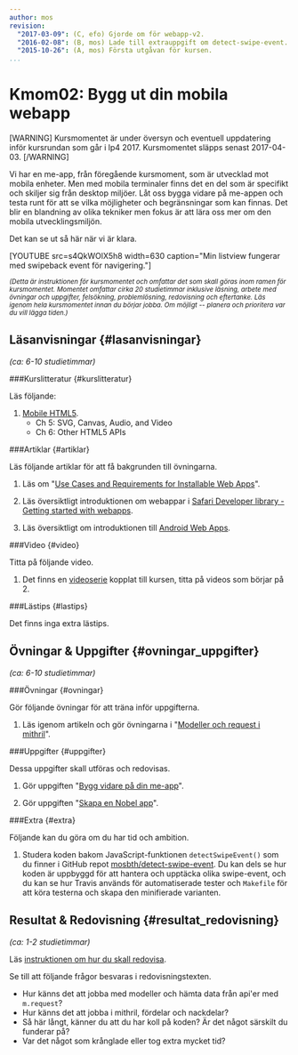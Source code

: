 ```yaml
---
author: mos
revision:
  "2017-03-09": (C, efo) Gjorde om för webapp-v2.
  "2016-02-08": (B, mos) Lade till extrauppgift om detect-swipe-event.
  "2015-10-26": (A, mos) Första utgåvan för kursen.
...
```

Kmom02: Bygg ut din mobila webapp
==================================

[WARNING]
Kursmomentet är under översyn och eventuell uppdatering inför kursrundan som går i lp4 2017. Kursmomentet släpps senast 2017-04-03.
[/WARNING]


Vi har en me-app, från föregående kursmoment, som är utvecklad mot mobila enheter. Men med mobila terminaler finns det en del som är specifikt och skiljer sig från desktop miljöer. Låt oss bygga vidare på me-appen och testa runt för att se vilka möjligheter och begränsningar som kan finnas. Det blir en blandning av olika tekniker men fokus är att lära oss mer om den mobila utvecklingsmiljön.

<!--more-->


Det kan se ut så här när vi är klara.

[YOUTUBE src=s4QkWOlX5h8 width=630 caption="Min listview fungerar med swipeback event för navigering."]



<small>*(Detta är instruktionen för kursmomentet och omfattar det som skall göras inom ramen för kursmomentet. Momentet omfattar cirka 20 studietimmar inklusive läsning, arbete med övningar och uppgifter, felsökning, problemlösning, redovisning och eftertanke. Läs igenom hela kursmomentet innan du börjar jobba. Om möjligt -- planera och prioritera var du vill lägga tiden.)*</small>



Läsanvisningar  {#lasanvisningar}
---------------------------------

*(ca: 6-10 studietimmar)*


###Kurslitteratur  {#kurslitteratur}

Läs följande:

1. [Mobile HTML5](kunskap/boken-mobile-html5).
    * Ch 5: SVG, Canvas, Audio, and Video
    * Ch 6: Other HTML5 APIs



###Artiklar {#artiklar}

Läs följande artiklar för att få bakgrunden till övningarna.

1. Läs om "[Use Cases and Requirements for Installable Web Apps](https://w3c-webmob.github.io/installable-webapps/)".

1. Läs översiktligt introduktionen om webappar i [Safari Developer library - Getting started with webapps](https://developer.apple.com/library/safari/referencelibrary/GettingStarted/GS_WebApp/_index.html#//apple_ref/doc/uid/TP40008135).

1. Läs översiktligt om introduktionen till [Android Web Apps](http://developer.android.com/guide/webapps/index.html).

<!-- 1. Läs kort och översiktligt om [Firefox OS](https://developer.mozilla.org/en-US/docs/Mozilla/Firefox_OS).

1. Läs översiktligt om introduktionen till [webappar på Firefox OS](https://developer.mozilla.org/en-US/Apps/Quickstart). -->


###Video  {#video}

Titta på följande video.

1. Det finns en [videoserie](https://www.youtube.com/playlist?list=PLKtP9l5q3ce_D-nAKo6PpmWZwNpo5TyWm) kopplat till kursen, titta på videos som börjar på 2.

<!-- 1. Se videon om jQuery Mobile "[Alex Schmitz - jQuery Mobile - What’s New in 1.5 and the Road to 2.0](https://www.youtube.com/watch?v=2qF7kW9SdJQ)". -->



###Lästips {#lastips}

Det finns inga extra lästips.




Övningar & Uppgifter  {#ovningar_uppgifter}
-------------------------------------------

*(ca: 6-10 studietimmar)*



###Övningar {#ovningar}

Gör följande övningar för att träna inför uppgifterna.

1. Läs igenom artikeln och gör övningarna i "[Modeller och request i mithril](kunskap/mithril-modeller-och-request)".

<!-- 1. Installera utvecklingsverktygen för [Installera en emulator för Android](kunskap/installera-en-emulator-for-android). -->




###Uppgifter {#uppgifter}

Dessa uppgifter skall utföras och redovisas.

1. Gör uppgiften "[Bygg vidare på din me-app](uppgift/github-sida-i-din-me-app)".

1. Gör uppgiften "[Skapa en Nobel app](uppgift/skapa-en-nobel-app)".



###Extra {#extra}

Följande kan du göra om du har tid och ambition.

1. Studera koden bakom JavaScript-funktionen `detectSwipeEvent()` som du finner i GitHub repot [mosbth/detect-swipe-event](https://github.com/mosbth/detect-swipe-event). Du kan dels se hur koden är uppbyggd för att hantera och upptäcka olika swipe-event, och du kan se hur Travis används för automatiserade tester och `Makefile` för att köra testerna och skapa den minifierade varianten.



Resultat & Redovisning  {#resultat_redovisning}
-----------------------------------------------

*(ca: 1-2 studietimmar)*

Läs [instruktionen om hur du skall redovisa](kurser/webapp-v2/redovisa).

Se till att följande frågor besvaras i redovisningstexten.

* Hur känns det att jobba med modeller och hämta data från api'er med `m.request`?
* Hur känns det att jobba i mithril, fördelar och nackdelar?
* Så här långt, känner du att du har koll på koden? Är det något särskilt du funderar på?
* Var det något som krånglade eller tog extra mycket tid?
